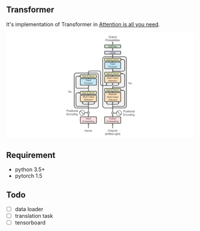 ## Transformer
It's implementation of Transformer in [Attention is all you need](https://arxiv.org/abs/1706.03762).

![transformer](./img/transformer.png)

## Requirement
* python 3.5+
* pytorch 1.5

## Todo
- [ ] data loader
- [ ] translation task
- [ ] tensorboard